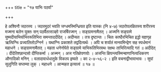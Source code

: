 +++
title = "१७ याभिः पठर्वा"

+++

हे अश्विनौ जठरस्य । जठरमुदरं भवति जग्धमस्मिन्ध्रियत इति यास्कः (नि ४-७) जठरोपलक्षितस्य शरीरस्य मज्मना बलेन युक्तः सन् पठर्वैतत्सञ्ज्ञो राजर्षिरज्मन् । सङ्ग्रामनामैतत् । अज्मनि सङ्ग्रामे युष्मदीयाभिर्याभिररूतिभिरा समन्ताददीदेत् । अदीप्यत । तत्र दृष्टान्तः । चितः काष्ठैरभिचित इद्धो यज्ञगृह ऋत्विग्भिः प्रज्वालितोऽग्निर्न । यथाग्निः प्रकाशते तद्वदित्यर्थः । अपि च शर्यातं मानवमिन्द्रेण सह स्पर्धमानं महाधने । सङ्ग्रामनामैतत् । महता धनेनोपेते सङ्ग्रामे याभिरूतिभिरवथः रक्षथः ताभिरित्यादि गतं ॥ अदीदेत् । दीदेतिश्छान्दसो दीप्तिकर्मा । अज्मन् । अज गतिक्षेपणयोः । अजन्ति क्षिपन्त्यस्मिन्बाणानित्यधिकरण औणादिको मनिन् । वलादावार्धधातुके विकल्प इष्यते । का २-४-५६-२ । इति वचनाद्वीभावाभावः । सुपां सुलुगिति सप्तम्या लुक् । महाधने । आन्महत इत्यात्वं ॥ १७ ॥